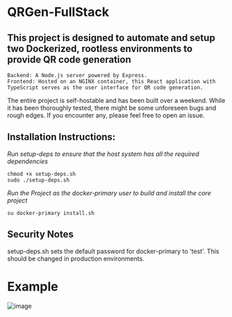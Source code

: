 # QRGen-FullStack

## This project is designed to automate and setup two Dockerized, rootless environments to provide QR code generation

    Backend: A Node.js server powered by Express.
    Frontend: Hosted on an NGINX container, this React application with TypeScript serves as the user interface for QR code generation.

The entire project is self-hostable and has been built over a weekend. While it has been thoroughly tested, there might be some unforeseen bugs and rough edges. If you encounter any, please feel free to open an issue.

## Installation Instructions:

*Run setup-deps to ensure that the host system has all the required dependencies*

```
chmod +x setup-deps.sh
sudo ./setup-deps.sh
```

*Run the Project as the docker-primary user to build and install the core project*

```
su docker-primary install.sh
```

## Security Notes
setup-deps.sh sets the default password for docker-primary to 'test'. 
This should be changed in production environments.

# Example

![image](https://github.com/error-try-again/fullstack-qr-generator/assets/19685177/1d1ef425-5ca0-402c-b2b6-914bf4c0907d)
